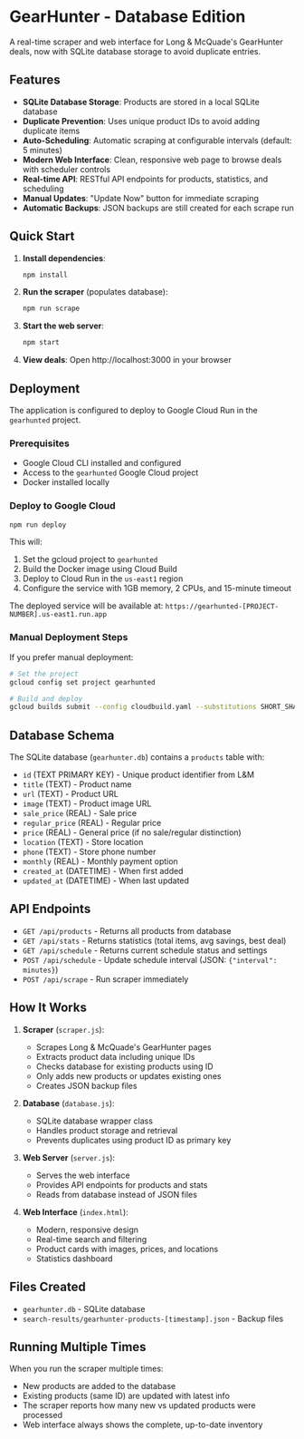 # GearHunter - Database Edition

A real-time scraper and web interface for Long & McQuade's GearHunter deals, now with SQLite database storage to avoid duplicate entries.

## Features

- **SQLite Database Storage**: Products are stored in a local SQLite database
- **Duplicate Prevention**: Uses unique product IDs to avoid adding duplicate items
- **Auto-Scheduling**: Automatic scraping at configurable intervals (default: 5 minutes)
- **Modern Web Interface**: Clean, responsive web page to browse deals with scheduler controls
- **Real-time API**: RESTful API endpoints for products, statistics, and scheduling
- **Manual Updates**: "Update Now" button for immediate scraping
- **Automatic Backups**: JSON backups are still created for each scrape run

## Quick Start

1. **Install dependencies**:
   ```bash
   npm install
   ```

2. **Run the scraper** (populates database):
   ```bash
   npm run scrape
   ```

3. **Start the web server**:
   ```bash
   npm start
   ```

4. **View deals**: Open http://localhost:3000 in your browser

## Deployment

The application is configured to deploy to Google Cloud Run in the `gearhunted` project.

### Prerequisites
- Google Cloud CLI installed and configured
- Access to the `gearhunted` Google Cloud project
- Docker installed locally

### Deploy to Google Cloud
```bash
npm run deploy
```

This will:
1. Set the gcloud project to `gearhunted`
2. Build the Docker image using Cloud Build
3. Deploy to Cloud Run in the `us-east1` region
4. Configure the service with 1GB memory, 2 CPUs, and 15-minute timeout

The deployed service will be available at: `https://gearhunted-[PROJECT-NUMBER].us-east1.run.app`

### Manual Deployment Steps
If you prefer manual deployment:
```bash
# Set the project
gcloud config set project gearhunted

# Build and deploy
gcloud builds submit --config cloudbuild.yaml --substitutions SHORT_SHA=latest
```

## Database Schema

The SQLite database (`gearhunter.db`) contains a `products` table with:

- `id` (TEXT PRIMARY KEY) - Unique product identifier from L&M
- `title` (TEXT) - Product name
- `url` (TEXT) - Product URL
- `image` (TEXT) - Product image URL
- `sale_price` (REAL) - Sale price
- `regular_price` (REAL) - Regular price
- `price` (REAL) - General price (if no sale/regular distinction)
- `location` (TEXT) - Store location
- `phone` (TEXT) - Store phone number
- `monthly` (REAL) - Monthly payment option
- `created_at` (DATETIME) - When first added
- `updated_at` (DATETIME) - When last updated

## API Endpoints

- `GET /api/products` - Returns all products from database
- `GET /api/stats` - Returns statistics (total items, avg savings, best deal)
- `GET /api/schedule` - Returns current schedule status and settings
- `POST /api/schedule` - Update schedule interval (JSON: `{"interval": minutes}`)
- `POST /api/scrape` - Run scraper immediately

## How It Works

1. **Scraper** (`scraper.js`):
   - Scrapes Long & McQuade's GearHunter pages
   - Extracts product data including unique IDs
   - Checks database for existing products using ID
   - Only adds new products or updates existing ones
   - Creates JSON backup files

2. **Database** (`database.js`):
   - SQLite database wrapper class
   - Handles product storage and retrieval
   - Prevents duplicates using product ID as primary key

3. **Web Server** (`server.js`):
   - Serves the web interface
   - Provides API endpoints for products and stats
   - Reads from database instead of JSON files

4. **Web Interface** (`index.html`):
   - Modern, responsive design
   - Real-time search and filtering
   - Product cards with images, prices, and locations
   - Statistics dashboard

## Files Created

- `gearhunter.db` - SQLite database
- `search-results/gearhunter-products-[timestamp].json` - Backup files

## Running Multiple Times

When you run the scraper multiple times:
- New products are added to the database
- Existing products (same ID) are updated with latest info
- The scraper reports how many new vs updated products were processed
- Web interface always shows the complete, up-to-date inventory